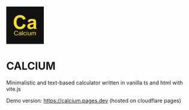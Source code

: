 <img src="/images/icon-512x512.png" width="100px"></img>
# CALCIUM

Minimalistic and text-based calculator written in vanilla ts and html with vite.js 

Demo version: https://calcium.pages.dev (hosted on cloudflare pages)
